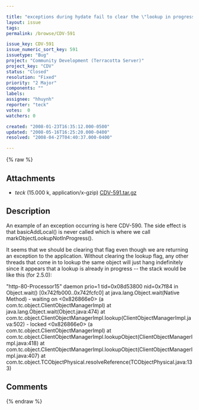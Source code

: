 ```yaml
---

title: "exceptions during hydate fail to clear the \"lookup in progress\" flag in ClientObjectManagerImpl.lookup(ObjectID id, ObjectID parentContext, boolean noDepth)"
layout: issue
tags: 
permalink: /browse/CDV-591

issue_key: CDV-591
issue_numeric_sort_key: 591
issuetype: "Bug"
project: "Community Development (Terracotta Server)"
project_key: "CDV"
status: "Closed"
resolution: "Fixed"
priority: "2 Major"
components: ""
labels: 
assignee: "hhuynh"
reporter: "teck"
votes:  0
watchers: 0

created: "2008-01-23T16:35:12.000-0500"
updated: "2008-05-16T16:25:20.000-0400"
resolved: "2008-04-27T04:40:37.000-0400"

---
```




{% raw %}


## Attachments
  
* <em>teck</em> (15.000 k, application/x-gzip) [CDV-591.tar.gz](/attachments/CDV/CDV-591/CDV-591.tar.gz)
  



## Description

<div markdown="1" class="description">

An example of an exception occurring is here CDV-590. The side effect is that basicAddLocal() is never called which is where we call markObjectLookupNotInProgress(). 

It seems that we should be clearing that flag even though we are returning an exception to the application. Without clearing the lookup flag, any other threads that come in to lookup the same object will just hang indefinitely since it appears that a lookup is already in progress -- the stack would be like this (for 2.5.0):

"http-80-Processor15" daemon prio=1 tid=0x08d53800 nid=0x7f84 in Object.wait() [0x742fb000..0x742fcfc0]
	at java.lang.Object.wait(Native Method)
	- waiting on <0x826866e0> (a com.tc.object.ClientObjectManagerImpl)
	at java.lang.Object.wait(Object.java:474)
	at com.tc.object.ClientObjectManagerImpl.lookup(ClientObjectManagerImpl.java:502)
	- locked <0x826866e0> (a com.tc.object.ClientObjectManagerImpl)
	at com.tc.object.ClientObjectManagerImpl.lookupObject(ClientObjectManagerImpl.java:418)
	at com.tc.object.ClientObjectManagerImpl.lookupObject(ClientObjectManagerImpl.java:407)
	at com.tc.object.TCObjectPhysical.resolveReference(TCObjectPhysical.java:133)


</div>

## Comments



{% endraw %}
